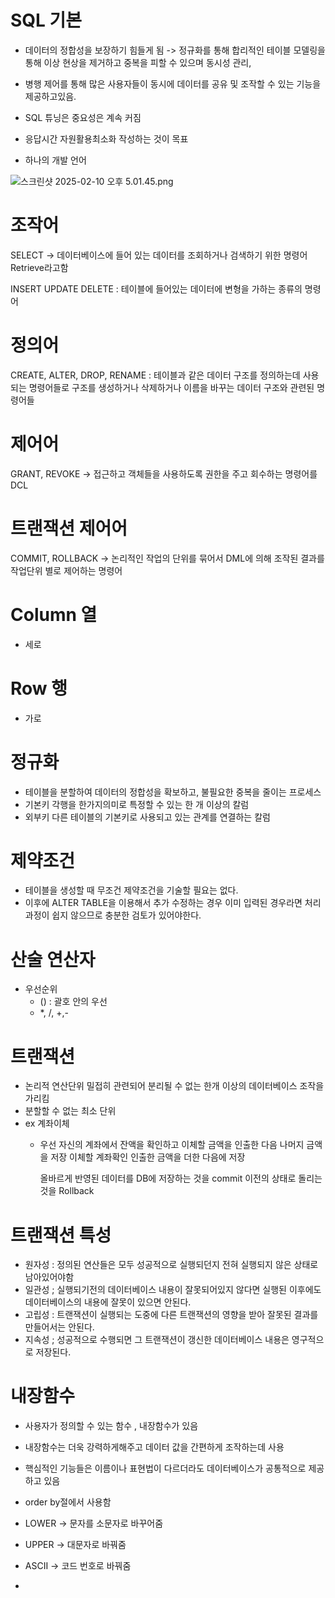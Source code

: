 # SQL 기본 

- 데이터의 정합성을 보장하기 힘들게 됨 -> 정규화를 통해 합리적인 테이블 모델링을 통해 이상 현상을 제거하고 중복을 피할 수 있으며 동시성 관리, 
- 병행 제어를 통해 많은 사용자들이 동시에 데이터를 공유 및 조작할 수 있는 기능을 제공하고있음. 

- SQL 튜닝은 중요성은 계속 커짐 
- 응답시간 자원활용최소화 작성하는 것이 목표 

- 하나의 개발 언어 



![스크린샷 2025-02-10 오후 5.01.45.png](..%2F..%2F..%2F..%2F..%2F..%2Fvar%2Ffolders%2Fm4%2Fn9zxyvgx4lx03pl_7nrbhpyr0000gn%2FT%2FTemporaryItems%2FNSIRD_screencaptureui_PoWVMS%2F%EC%8A%A4%ED%81%AC%EB%A6%B0%EC%83%B7%202025-02-10%20%EC%98%A4%ED%9B%84%205.01.45.png)



# 조작어 
SELECT -> 데이터베이스에 들어 있는 데이터를 조회하거나 검색하기 위한 명령어 Retrieve라고함 

INSERT UPDATE DELETE : 테이블에 들어있는 데이터에 변형을 가하는 종류의 명령어 

# 정의어 
CREATE, ALTER, DROP, RENAME : 테이블과 같은 데이터 구조를 정의하는데 사용되는 명령어들로 구조를 생성하거나 삭제하거나 이름을 바꾸는 데이터 구조와 관련된 명령어들 


# 제어어 
GRANT, REVOKE -> 접근하고 객체들을 사용하도록 권한을 주고 회수하는 명령어를 DCL


# 트랜잭션 제어어 
 COMMIT, ROLLBACK -> 논리적인 작업의 단위를 묶어서 DML에 의해 조작된 결과를 작업단위 별로 제어하는 명령어 
 


# Column 열
- 세로 
  

# Row 행 
- 가로

# 정규화 
- 테이블을 분할하여 데이터의 정합성을 확보하고, 불필요한 중복을 줄이는 프로세스 
- 기본키 각행을 한가지의미로 특정할 수 있는 한 개 이상의 칼럼 
- 외부키 다른 테이블의 기본키로 사용되고 있는 관계를 연결하는 칼럼


# 제약조건 
- 테이블을 생성할 때 무조건 제약조건을 기술할 필요는 없다. 
- 이후에 ALTER TABLE을 이용해서 추가 수정하는 경우 이미 입력된 경우라면 처리 과정이 쉽지 않으므로 충분한 검토가 있어야한다. 


# 산술 연산자 
- 우선순위
  - () : 괄호 안의 우선
  -  *, /, +,-

    


# 트랜잭션 
- 논리적 연산단위 밀접히 관련되어 분리될 수 없는 한개 이상의 데이터베이스 조작을 가리킴 
- 분할할 수 없는 최소 단위
- ex 계좌이체 
  - 우선 자신의 계좌에서 잔액을 확인하고 이체할 금액을 인출한 다음 나머지 금액을 저장  이체할 계좌확인 인출한 금액을 더한 다음에 저장 

    올바르게 반영된 데이터를 DB에 저장하는 것을 commit 이전의 상태로 돌리는것을 Rollback 


# 트랜잭션  특성

- 원자성 : 정의된 연산들은 모두 성공적으로 실행되던지 전혀 실행되지 않은 상태로 남아있어야함
- 일관성 ; 실행되기전의 데이터베이스 내용이 잘못되어있지 않다면 실행된 이후에도 데이터베이스의 내용에 잘못이 있으면 안된다.
- 고립성 : 트랜잭션이 실행되는 도중에 다른 트랜잭션의 영향을 받아 잘못된 결과를 만들어서는 안된다.
- 지속성 ; 성공적으로 수행되면 그 트랜잭션이 갱신한 데이터베이스 내용은 영구적으로 저장된다.


# 내장함수 
- 사용자가 정의할 수 있는 함수 , 내장함수가 있음
- 내장함수는 더욱 강력하게해주고 데이터 값을 간편하게 조작하는데 사용
- 핵심적인 기능들은 이름이나 표현법이 다르더라도 데이터베이스가 공통적으로 제공하고 있음
- order by절에서 사용함 


- LOWER -> 문자를 소문자로 바꾸어줌 
- UPPER -> 대문자로 바꿔줌
- ASCII -> 코드 번호로 바꿔줌 
- 









